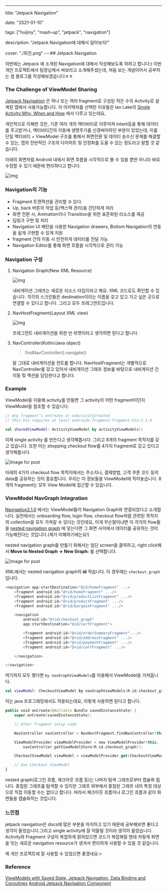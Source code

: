 ---

title: "Jetpack Navigation"

date: "2021-01-10"

tags: ["huijiny", "mash-up", "jetpack", "navigation"]

description: "Jetpack Navigation에 대해서 알아보자!"

cover: "./희진.png"
---## Jetpack Navigation

이번에는 Jetpack 에 소개된 Navigation에 대해서 작성해보도록 하려고 합니다:) 이번 개인 프로젝트에서 팀장님께서 써보라고 소개해주셨는데, 처음 보는 개념이어서 공부하는 겸 블로그를 작성해보겠습니다ㅎㅎ

### The Challenge of ViewModel Sharing

[Jetpack Navigation](https://developer.android.com/guide/navigation) 은 하나 또는 여러 fragment로 구성된 적은 수의 Activity로 설계된 앱에서 사용가능합니다. 이 아키텍처를 선택한 이유들은 Ian Lake의 [Single Activity:Why, When and How](https://www.youtube.com/watch?v=2k8x8V77CrU) 에서 다루고 있는데요,

개인적으로 이해한 것은, 기존 여러 개의 액티비티로 이루어져 intent등을 통해 데이터를 주고받거나, 액티비티간의 이동에 생명주기를 신경써야하던 부분이 있었는데, 이를 단일 액티비티 + ViewModel 구조를 통해서 화면전환 및 데이터 송수신 문제를 해결할 수 있는, 앱의 전반적인 구조의 다이어트 및 안정화를 도울 수 있는 정도라고 말할 것 같습니다.

아래의 화면처럼 Android 내에서 화면 흐름을 시각적으로 볼 수 있을 뿐만 아니라 바로 수정할 수 있기 때문에 편리하다고 합니다.

![img](https://blog.kakaocdn.net/dn/dvNXqo/btqxqJ1E9ro/32b22CiiMt8tIRc0IpgeUK/img.png)

### Navigation의 기능

- Fragment 트랜잭션을 관리할 수 있다.
- Up, back 버튼의 작업 등(백스택 관리)을 간단하게 처리
- 화면 전환 시, Animation이나 Transition을 위한 표준화된 리소스를 제공
- 딥링크 구현 및 처리
- Navigation UI 패턴을 사용한 Navigation drawers, Bottom Navigation의 연동을 쉽게 구현할 수 있게 지원
- fragment 간의 이동 시 안전하게 데이터를 전달 가능
- Navigation Editor를 통해 화면 흐름을 시각적으로 관리 가능

### Navigation 구성

1. Navigation Graph(New XML Resource)

   ![img](https://blog.kakaocdn.net/dn/pL1P6/btqK2rNaFAm/tiilMpV2xxUL0ZqYp8i39k/img.png)

   내비게이션 그래프는 새로운 리소스 타입이라고 해요. XML 코드로도 확인할 수 있습니다. 각각의 스크린들은 destination이라는 이름을 갖고 있고 가고 싶은 곳으로 연결할 수 있다고 합니다. 그리고 모두 프레그먼트입니다.

2) NavHostFragment(Layout XML view)

   ![img](https://blog.kakaocdn.net/dn/njtax/btqLbmD9BpL/Hqkc4xpP6WKI7aOISQdSO1/img.png)

   프레그먼트 내비게이션을 위한 빈 위젯이라고 생각하면 된다고 합니다.

3. NavController(Kotlin/Java object)

   > findNavController().navigate(<Destination or Action id>)

   말 그대로 내비게이션을 컨트롤 합니다. NavHostFragment는 개별적으로 NavController를 갖고 있어서 내비게이션 그래프 정보를 바탕으로 내비게이션 간 이동 및 액션을 담당한다고 합니다.

### Example

ViewModel을 이용해 activity를 만들면 그 activity의 어떤 fragment이던지 ViewModel을 참조할 수 있습니다.

```kotlin
// Any fragment's onCreate or onActivityCreated
// This ktx requires at least androidx.fragment:fragment-ktx:1.1.0

val sharedViewModel: ActivityViewModel by activityViewModels()
```

이제 single activity 를 만든다고 생각해봅시다. 그리고 8개의 fragment 목적지를 갖고 있습니다. 또한 이는 shopping checkout flow를 4가지 fragment로 갖고 있다고 생각해봅시다.

![Image for post](https://miro.medium.com/max/1634/0*ajyZKgb1Oa3aYQaD)

아래의 4가지 checkout flow 목적지에서는 주소지나, 결제방법, 고객 쿠폰 코드 등의 data를 공유하는 것이 중요합니다. 우리는 이 정보들을 ViewModel에 적어놓습니다. 8개의 fragment는 모두 View Model에 접근할 수 있습니다.

### ViewModel NavGraph Integration

[Navigation2.1.0](https://developer.android.com/jetpack/androidx/releases/navigation#2.1.0-alpha02) 에서는 ViewModel들이 Navigation Graph와 연결되었다고 소개합니다. 실전에서는 onboarding flow, login flow, checkout flow처럼 관련된 목적지의 collection을 모두 가져갈 수 있다는 것인데요, 이게 무슨말이냐면 이 각각의 flow들을 [nested navigation graph](https://developer.android.com/guide/navigation/navigation-nested-graphs) 에 넣는다면 그 화면 사이에서 데이터를 공유하는 것이 가능해진다는 것입니다.(제가 이해하기에는요!)

nested navigation graph를 만들기 위해서는 일단 screen을 클릭하고, right click해서 **Move to Nested Graph -> New Graph:** 를 선택합니다.

![Image for post](https://miro.medium.com/max/1196/1*o6KYHXaP9HbHR5SQEviXgg.png)

XML에서는 nested navigation graph의 **id** 적습니다. 이 경우에는 `checkout_graph`입니다.

```kotlin
<navigation app:startDestination="@id/homeFragment" ...>
    <fragment android:id="@+id/homeFragment" .../>
    <fragment android:id="@+id/productListFragment" .../>
    <fragment android:id="@+id/productFragment" .../>
    <fragment android:id="@+id/bargainFragment" .../>

    <navigation
    	android:id="@+id/checkout_graph"
    	app:startDestination="@id/cartFragment">

        <fragment android:id="@+id/orderSummaryFragment".../>
        <fragment android:id="@+id/addressFragment" .../>
        <fragment android:id="@+id/paymentFragment" .../>
        <fragment android:id="@+id/cartFragment" .../>

    </navigation>

</navigation>
```

여기까지 모두 했다면 `by navGraphViewModels`를 이용해서 ViewModel을 가져옵니다.

```kotlin
val viewModel: CheckoutViewModel by navGraphViewModels(R.id.checkout_graph)
```

이는 java 프로그래밍에서도 적용되는데요, 이렇게 사용하면 된다고 합니다.

```kotlin
public void onCreate(@Nullable Bundle savedInstanceState) {
    super.onCreate(savedInstanceState);

    // Other fragment setup code

    NavController navController = NavHostFragment.findNavController(this);

    ViewModelProvider viewModelProvider = new ViewModelProvider(this,
        navController.getViewModelStore(R.id.checkout_graph));

    CheckoutViewModel viewModel = viewModelProvider.get(CheckoutViewModel.class);

    // Use Checkout ViewModel
}
```

nested graph(로그인 흐름, 체크아웃 흐름 등)는 나머지 탐색 그래프로부터 캡슐화 됩니다. 중첩된 그래프를 탐색할 수 있지만 그래프 외부에서 중첩된 그래프 내의 특정 대상으로 직접 이동할 수는 없다고 합니다.
따라서 체크아웃 흐름이나 로그인 흐름과 같이 화면들을 캡슐화하는 것입니다.

### 느낀점

jetpack navigation은 docs에 많은 부분을 차지하고 있기 때문에 공부해보면 좋다고 생각이 들었습니다.그리고 single activity에 잘 어울릴 것이라 생각이 들었습니다. Activity와 Fragment 구성이 복잡하게 얽혀있으면 코드가 복잡해질 텐데 저렇게 화면을 잇는 새로운 navigation resource가 생겨서 편리하게 사용할 수 있을 것 같습니다.

제 개인 프로젝트에 잘 사용할 수 있었으면 좋겠네요:>

### Reference

[ViewModels with Saved State, Jetpack Navigation, Data Binding and Coroutines](https://medium.com/androiddevelopers/viewmodels-with-saved-state-jetpack-navigation-data-binding-and-coroutines-df476b78144e)
[Android Jetpack Navigation Component](https://namjackson.tistory.com/28)
